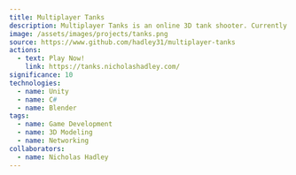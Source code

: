 ```yaml
---
title: Multiplayer Tanks
description: Multiplayer Tanks is an online 3D tank shooter. Currently you can only play soccer, but I plan to add more gamemodes in the future!
image: /assets/images/projects/tanks.png
source: https://www.github.com/hadley31/multiplayer-tanks
actions:
  - text: Play Now!
    link: https://tanks.nicholashadley.com/
significance: 10
technologies:
  - name: Unity
  - name: C#
  - name: Blender
tags:
  - name: Game Development
  - name: 3D Modeling
  - name: Networking
collaborators:
  - name: Nicholas Hadley
---
```

